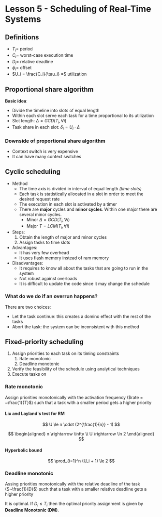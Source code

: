# Lesson 5 - Scheduling of Real-Time Systems

## Definitions

- $T_i =$ period
- $C_i =$ worst-case execution time
- $D_i =$ relative deadline
- $\phi_i =$ offset
- $U_i = \frac{C_i}{\tau_i} =$ utilization

## Proportional share algorithm

**Basic idea**:
- Divide the timeline into slots of equal length
- Within each slot serve each task for a time proportional to its utilization
- Slot length: $\Delta = GCD(T_i, \forall i)$
- Task share in each slot: $\delta_i = U_i \cdot \Delta$

### Downside of proportional share algorithm

- Context switch is very expensive
- It can have many context switches

## Cyclic scheduling

- Method
  - The time axis is divided in interval of equal length *(time slots)*
  - Each task is statistically allocated in a slot in order to meet the desired request rate
  - The execution in each slot is activated by a timer
  - There are **major** cycles and **minor cycles**. Within one major there are several minor cycles.
    - Minor $\Delta = GCD(T_i, \forall i)$
    - Major $T = LCM(T_i, \forall i)$
- Steps:
  1. Obtain the length of major and minor cycles
  2. Assign tasks to time slots
- Advantages:
  - It has very few overhead
  - It uses flash memory instead of ram memory
- Disadvantages:
  - It requires to know all about the tasks that are going to run in the system
  - Not robust against overloads
  - It is difficult to update the code since it may change the schedule

### What do we do if an overrun happens?
There are two choices:
- Let the task continue: this creates a domino effect with the rest of the tasks
- Abort the task: the system can be inconsistent with this method

## Fixed-priority scheduling

1. Assign priorities to each task on its timing constraints
   1. Rate monotonic
   2. Deadline monotonic
2. Verify the feasibility of the schedule using analytical techniques
3. Execute tasks on 

### Rate monotonic
Assign priorities monotonically with the activation frequency ($rate = ~\frac{1}{T}$) such that a task with a smaller period gets a higher priority

#### Liu and Layland's test for RM

$$
U \le n \cdot (2^{\frac{1}{n}} - 1)
$$

$$
\begin{aligned}
    n \rightarrow \infty \\
    U \rightarrow \ln 2
\end{aligned}
$$

#### Hyperbolic bound

$$
\prod_{i=1}^n (U_i + 1) \le 2
$$

### Deadline monotonic
Assing priorities monotonically with the relative deadline of the task ($~\frac{1}{D}$) such that a task with a smaller relative deadline gets a higher priority

It is optimal. If $D_i \le T_i$ then the optimal priority assignment is given by **Deadline Monotonic (DM)**.





